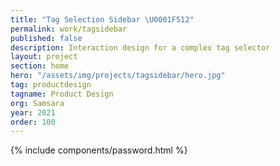 ```yaml
---
title: "Tag Selection Sidebar \U0001F512"
permalink: work/tagsidebar
published: false
description: Interaction design for a complex tag selector
layout: project
section: home
hero: "/assets/img/projects/tagsidebar/hero.jpg"
tag: productdesign
tagname: Product Design
org: Samsara
year: 2021
order: 100
---
```


{% include components/password.html %}
